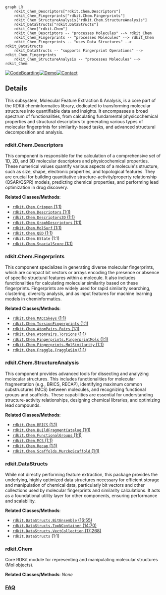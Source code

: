 ```mermaid
graph LR
    rdkit_Chem_Descriptors["rdkit.Chem.Descriptors"]
    rdkit_Chem_Fingerprints["rdkit.Chem.Fingerprints"]
    rdkit_Chem_StructureAnalysis["rdkit.Chem.StructureAnalysis"]
    rdkit_DataStructs["rdkit.DataStructs"]
    rdkit_Chem["rdkit.Chem"]
    rdkit_Chem_Descriptors -- "processes Molecules" --> rdkit_Chem
    rdkit_Chem_Fingerprints -- "processes Molecules" --> rdkit_Chem
    rdkit_Chem_Fingerprints -- "uses Data Structures" --> rdkit_DataStructs
    rdkit_DataStructs -- "supports Fingerprint Operations" --> rdkit_Chem_Fingerprints
    rdkit_Chem_StructureAnalysis -- "processes Molecules" --> rdkit_Chem
```

[![CodeBoarding](https://img.shields.io/badge/Generated%20by-CodeBoarding-9cf?style=flat-square)](https://github.com/CodeBoarding/GeneratedOnBoardings)[![Demo](https://img.shields.io/badge/Try%20our-Demo-blue?style=flat-square)](https://www.codeboarding.org/demo)[![Contact](https://img.shields.io/badge/Contact%20us%20-%20contact@codeboarding.org-lightgrey?style=flat-square)](mailto:contact@codeboarding.org)

## Details

This subsystem, Molecular Feature Extraction & Analysis, is a core part of the RDKit cheminformatics library, dedicated to transforming molecular structures into quantifiable data and insights. It encompasses a broad spectrum of functionalities, from calculating fundamental physicochemical properties and structural descriptors to generating various types of molecular fingerprints for similarity-based tasks, and advanced structural decomposition and analysis.

### rdkit.Chem.Descriptors
This component is responsible for the calculation of a comprehensive set of 1D, 2D, and 3D molecular descriptors and physicochemical properties. These numerical values quantify various aspects of a molecule's structure, such as size, shape, electronic properties, and topological features. They are crucial for building quantitative structure-activity/property relationship (QSAR/QSPR) models, predicting chemical properties, and performing lead optimization in drug discovery.


**Related Classes/Methods**:

- <a href="https://github.com/rdkit/rdkit/rdkit/Chem/Crippen.py#L1-L1" target="_blank" rel="noopener noreferrer">`rdkit.Chem.Crippen` (1:1)</a>
- <a href="https://github.com/rdkit/rdkit/rdkit/Chem/Descriptors.py#L1-L1" target="_blank" rel="noopener noreferrer">`rdkit.Chem.Descriptors` (1:1)</a>
- <a href="https://github.com/rdkit/rdkit/rdkit/Chem/Descriptors3D.py#L1-L1" target="_blank" rel="noopener noreferrer">`rdkit.Chem.Descriptors3D` (1:1)</a>
- <a href="https://github.com/rdkit/rdkit/rdkit/Chem/GraphDescriptors.py#L1-L1" target="_blank" rel="noopener noreferrer">`rdkit.Chem.GraphDescriptors` (1:1)</a>
- <a href="https://github.com/rdkit/rdkit/rdkit/Chem/MolSurf.py#L1-L1" target="_blank" rel="noopener noreferrer">`rdkit.Chem.MolSurf` (1:1)</a>
- <a href="https://github.com/rdkit/rdkit/rdkit/Chem/QED.py#L1-L1" target="_blank" rel="noopener noreferrer">`rdkit.Chem.QED` (1:1)</a>
- `rdkit.Chem.EState` (1:1)
- <a href="https://github.com/rdkit/rdkit/rdkit/Chem/SpacialScore.py#L1-L1" target="_blank" rel="noopener noreferrer">`rdkit.Chem.SpacialScore` (1:1)</a>


### rdkit.Chem.Fingerprints
This component specializes in generating diverse molecular fingerprints, which are compact bit vectors or arrays encoding the presence or absence of specific structural features within a molecule. It also includes functionalities for calculating molecular similarity based on these fingerprints. Fingerprints are widely used for rapid similarity searching, clustering, diversity analysis, and as input features for machine learning models in cheminformatics.


**Related Classes/Methods**:

- <a href="https://github.com/rdkit/rdkit/rdkit/Chem/MACCSkeys.py#L1-L1" target="_blank" rel="noopener noreferrer">`rdkit.Chem.MACCSkeys` (1:1)</a>
- <a href="https://github.com/rdkit/rdkit/rdkit/Chem/TorsionFingerprints.py#L1-L1" target="_blank" rel="noopener noreferrer">`rdkit.Chem.TorsionFingerprints` (1:1)</a>
- <a href="https://github.com/rdkit/rdkit/rdkit/Chem/AtomPairs/Pairs.py#L1-L1" target="_blank" rel="noopener noreferrer">`rdkit.Chem.AtomPairs.Pairs` (1:1)</a>
- <a href="https://github.com/rdkit/rdkit/rdkit/Chem/AtomPairs/Torsions.py#L1-L1" target="_blank" rel="noopener noreferrer">`rdkit.Chem.AtomPairs.Torsions` (1:1)</a>
- <a href="https://github.com/rdkit/rdkit/rdkit/Chem/Fingerprints/FingerprintMols.py#L1-L1" target="_blank" rel="noopener noreferrer">`rdkit.Chem.Fingerprints.FingerprintMols` (1:1)</a>
- <a href="https://github.com/rdkit/rdkit/rdkit/Chem/Fingerprints/MolSimilarity.py#L1-L1" target="_blank" rel="noopener noreferrer">`rdkit.Chem.Fingerprints.MolSimilarity` (1:1)</a>
- <a href="https://github.com/rdkit/rdkit/rdkit/Chem/Fraggle/FraggleSim.py#L1-L1" target="_blank" rel="noopener noreferrer">`rdkit.Chem.Fraggle.FraggleSim` (1:1)</a>


### rdkit.Chem.StructureAnalysis
This component provides advanced tools for dissecting and analyzing molecular structures. This includes functionalities for molecular fragmentation (e.g., BRICS, RECAP), identifying maximum common substructures (MCS) between molecules, and recognizing functional groups and scaffolds. These capabilities are essential for understanding structure-activity relationships, designing chemical libraries, and optimizing lead compounds.


**Related Classes/Methods**:

- <a href="https://github.com/rdkit/rdkit/rdkit/Chem/BRICS.py#L1-L1" target="_blank" rel="noopener noreferrer">`rdkit.Chem.BRICS` (1:1)</a>
- <a href="https://github.com/rdkit/rdkit/rdkit/Chem/BuildFragmentCatalog.py#L1-L1" target="_blank" rel="noopener noreferrer">`rdkit.Chem.BuildFragmentCatalog` (1:1)</a>
- <a href="https://github.com/rdkit/rdkit/rdkit/Chem/FunctionalGroups.py#L1-L1" target="_blank" rel="noopener noreferrer">`rdkit.Chem.FunctionalGroups` (1:1)</a>
- <a href="https://github.com/rdkit/rdkit/rdkit/Chem/MCS.py#L1-L1" target="_blank" rel="noopener noreferrer">`rdkit.Chem.MCS` (1:1)</a>
- <a href="https://github.com/rdkit/rdkit/rdkit/Chem/Recap.py#L1-L1" target="_blank" rel="noopener noreferrer">`rdkit.Chem.Recap` (1:1)</a>
- <a href="https://github.com/rdkit/rdkit/rdkit/Chem/Scaffolds/MurckoScaffold.py#L1-L1" target="_blank" rel="noopener noreferrer">`rdkit.Chem.Scaffolds.MurckoScaffold` (1:1)</a>


### rdkit.DataStructs
While not directly performing feature extraction, this package provides the underlying, highly optimized data structures necessary for efficient storage and manipulation of chemical data, particularly bit vectors and other collections used by molecular fingerprints and similarity calculations. It acts as a foundational utility layer for other components, ensuring performance and scalability.


**Related Classes/Methods**:

- <a href="https://github.com/rdkit/rdkit/rdkit/DataStructs/BitEnsemble.py#L16-L55" target="_blank" rel="noopener noreferrer">`rdkit.DataStructs.BitEnsemble` (16:55)</a>
- <a href="https://github.com/rdkit/rdkit/rdkit/DataStructs/TopNContainer.py#L14-L70" target="_blank" rel="noopener noreferrer">`rdkit.DataStructs.TopNContainer` (14:70)</a>
- <a href="https://github.com/rdkit/rdkit/rdkit/DataStructs/VectCollection.py#L17-L268" target="_blank" rel="noopener noreferrer">`rdkit.DataStructs.VectCollection` (17:268)</a>
- `rdkit.DataStructs` (1:1)


### rdkit.Chem
Core RDKit module for representing and manipulating molecular structures (Mol objects).


**Related Classes/Methods**: _None_



### [FAQ](https://github.com/CodeBoarding/GeneratedOnBoardings/tree/main?tab=readme-ov-file#faq)
